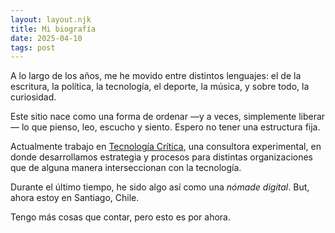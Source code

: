 ```yaml
---
layout: layout.njk
title: Mi biografía
date: 2025-04-10
tags: post
---
```


A lo largo de los años, me he movido entre distintos lenguajes: el de la escritura, la política, la tecnología, el deporte, la música, y sobre todo, la curiosidad.

Este sitio nace como una forma de ordenar —y a veces, simplemente liberar— lo que pienso, leo, escucho y siento. Espero no tener una estructura fija.

Actualmente trabajo en [Tecnología Crítica](https://criti.ca/), una consultora experimental, en donde desarrollamos estrategia y procesos para distintas organizaciones que de alguna manera interseccionan con la tecnología.

Durante el último tiempo, he sido algo así como una _nómade digital_. But, ahora estoy en Santiago, Chile.

Tengo más cosas que contar, pero esto es por ahora.




